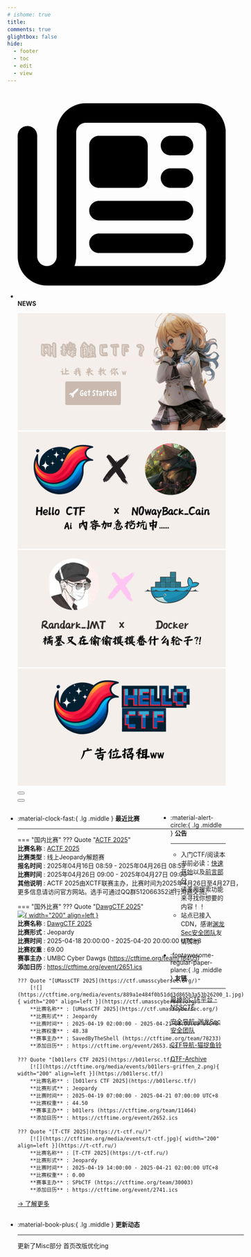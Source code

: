 ```yaml
---
# ishome: true
title: 
comments: true
glightbox: false
hide:
  - footer
  - toc
  - edit
  - view
---
```


<div class="grid cards">
    <ul>
        <li>
            <p><span class="twemoji lg middle"><svg xmlns="http://www.w3.org/2000/svg"
                        viewBox="0 0 512 512"><!--! Font Awesome Free 6.5.1 by @fontawesome - https://fontawesome.com License - https://fontawesome.com/license/free (Icons: CC BY 4.0, Fonts: SIL OFL 1.1, Code: MIT License) Copyright 2023 Fonticons, Inc.-->
                        <path
                            d="M168 80c-13.3 0-24 10.7-24 24v304c0 8.4-1.4 16.5-4.1 24H440c13.3 0 24-10.7 24-24V104c0-13.3-10.7-24-24-24H168zM72 480c-39.8 0-72-32.2-72-72V112c0-13.3 10.7-24 24-24s24 10.7 24 24v296c0 13.3 10.7 24 24 24s24-10.7 24-24V104c0-39.8 32.2-72 72-72h272c39.8 0 72 32.2 72 72v304c0 39.8-32.2 72-72 72H72zm104-344c0-13.3 10.7-24 24-24h96c13.3 0 24 10.7 24 24v80c0 13.3-10.7 24-24 24h-96c-13.3 0-24-10.7-24-24v-80zm200-24h32c13.3 0 24 10.7 24 24s-10.7 24-24 24h-32c-13.3 0-24-10.7-24-24s10.7-24 24-24zm0 80h32c13.3 0 24 10.7 24 24s-10.7 24-24 24h-32c-13.3 0-24-10.7-24-24s10.7-24 24-24zm-176 80h208c13.3 0 24 10.7 24 24s-10.7 24-24 24H200c-13.3 0-24-10.7-24-24s10.7-24 24-24zm0 80h208c13.3 0 24 10.7 24 24s-10.7 24-24 24H200c-13.3 0-24-10.7-24-24s10.7-24 24-24z">
                        </path>
                    </svg></span> <strong>NEWS</strong></p>
            <div class="grid cards">
                <div class="carousel">
                    <div class="carousel-container">
                        <a href="../HC_Start/" target="_blank"><img src="./assets/banner-quickstart.png" /></a>
                        <a href="../HC_AI/" target="_blank"><img src="./assets/banner-update.png" /></a>
                        <a href="https://github.com/CTF-Archives" target="_blank"><img
                                src="./assets/banner-Achieve.png" /></a>
                        <a href="javascript:alert$.next('我很可爱，请给我钱w');"><img
                                src="./assets/Banner-imcutesogivememoney.png" /></a>
                    </div>
                    <!-- 触发 hover 的区域 -->
                    <div class="carousel-hover left">
                        <button class="carousel-btn left" onclick="leftShift()"></button>
                    </div>
                    <div class="carousel-hover right">
                        <button class="carousel-btn right" onclick="rightShift()"></button>
                    </div>
                    <div class="carousel-bottom"></div>
                </div>
            </div>
        </li>
    </ul>
</div>

<div class="grid grid-cols-8 gap-4" style="display: grid;grid-template-columns: 70% 30%;" markdown>

<div class="grid cards" style="display: grid; grid-template-columns: 1fr;" markdown>

<div class="grid cards" markdown>

-   :material-clock-fast:{ .lg .middle } __最近比赛__

    ---
    <!-- 主页赛事展示_开始 -->
    === "国内比赛"
        ??? Quote "[ACTF 2025](https://actf2025.xctf.org.cn/)"  
            **比赛名称** : [ACTF 2025](https://actf2025.xctf.org.cn/)  
            **比赛类型** : 线上Jeopardy解题赛  
            **报名时间** : 2025年04月16日 08:59 - 2025年04月26日 08:59  
            **比赛时间** : 2025年04月26日 09:00 - 2025年04月27日 09:00  
            **其他说明** : ACTF 2025由XCTF联赛主办，比赛时间为2025年4月26日至4月27日，更多信息请访问官方网站。选手可通过QQ群512066352进行沟通交流。  
                
    === "国外比赛"
        ??? Quote "[DawgCTF 2025](https://metactf.com/join/dawgctf25)"  
            [![](https://ctftime.org/media/events/dawgsec_shield-ctftime_2.png){ width="200" align=left }](https://metactf.com/join/dawgctf25)  
            **比赛名称** : [DawgCTF 2025](https://metactf.com/join/dawgctf25)  
            **比赛形式** : Jeopardy  
            **比赛时间** : 2025-04-18 20:00:00 - 2025-04-20 20:00:00 UTC+8  
            **比赛权重** : 69.00  
            **赛事主办** : UMBC Cyber Dawgs (https://ctftime.org/team/18405)  
            **添加日历** : https://ctftime.org/event/2651.ics  
            
        ??? Quote "[UMassCTF 2025](https://ctf.umasscybersec.org/)"  
            [![](https://ctftime.org/media/events/889a1e484f0b51dd3d865b3a53b26200_1.jpg){ width="200" align=left }](https://ctf.umasscybersec.org/)  
            **比赛名称** : [UMassCTF 2025](https://ctf.umasscybersec.org/)  
            **比赛形式** : Jeopardy  
            **比赛时间** : 2025-04-19 02:00:00 - 2025-04-21 08:00:00 UTC+8  
            **比赛权重** : 48.38  
            **赛事主办** : SavedByTheShell (https://ctftime.org/team/78233)  
            **添加日历** : https://ctftime.org/event/2653.ics  
            
        ??? Quote "[b01lers CTF 2025](https://b01lersc.tf/)"  
            [![](https://ctftime.org/media/events/b01lers-griffen_2.png){ width="200" align=left }](https://b01lersc.tf/)  
            **比赛名称** : [b01lers CTF 2025](https://b01lersc.tf/)  
            **比赛形式** : Jeopardy  
            **比赛时间** : 2025-04-19 07:00:00 - 2025-04-21 07:00:00 UTC+8  
            **比赛权重** : 44.50  
            **赛事主办** : b01lers (https://ctftime.org/team/11464)  
            **添加日历** : https://ctftime.org/event/2652.ics  
            
        ??? Quote "[T-CTF 2025](https://t-ctf.ru/)"  
            [![](https://ctftime.org/media/events/t-ctf.jpg){ width="200" align=left }](https://t-ctf.ru/)  
            **比赛名称** : [T-CTF 2025](https://t-ctf.ru/)  
            **比赛形式** : Jeopardy  
            **比赛时间** : 2025-04-19 14:00:00 - 2025-04-21 02:00:00 UTC+8  
            **比赛权重** : 0.00  
            **赛事主办** : SPbCTF (https://ctftime.org/team/30003)  
            **添加日历** : https://ctftime.org/event/2741.ics  
            
    <!-- 主页赛事展示_结束 -->
    [→ 了解更多](./Event/)

</div>
  <div class="grid cards" markdown>

-   :material-book-plus:{ .lg .middle } __更新动态__

    ---

    更新了Misc部分 首页改版优化ing

</div>  
</div>
<div class="grid cards" markdown>

<div class="grid cards" markdown>

-   :material-alert-circle:{ .lg .middle } __公告__

    ---

    - 入门CTF/阅读本书前必读：[快速开始](./HC_Start/)以及[前言部分](./HC_Preface/)  
    - 请善用搜索功能来寻找你想要的内容！！
    - 站点已接入 CDN，感谢[渊龙Sec安全团队](https://dh.aabyss.cn)友情赞助

-   :fontawesome-regular-paper-plane:{ .lg .middle } __友链__

    ---

    [最棒的CTF平台 - NSSCTF](https://www.nssctf.cn/)  

    [安全导航-渊龙Sec安全团队](https://dh.aabyss.cn)    

    [CTF导航-猫捉鱼铃](https://ctf.mzy0.com/)

    [CTF-Archive](https://github.com/CTF-Archives)

</div>   

</div>

</div>
